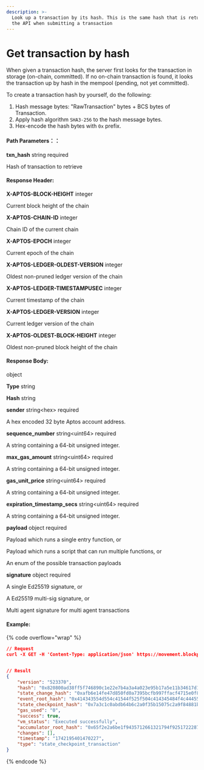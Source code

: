 ```yaml
---
description: >-
  Look up a transaction by its hash. This is the same hash that is returned by
  the API when submitting a transaction
---
```


# Get transaction by hash



When given a transaction hash, the server first looks for the transaction in storage (on-chain, committed). If no on-chain transaction is found, it looks the transaction up by hash in the mempool (pending, not yet committed).

To create a transaction hash by yourself, do the following:

1. Hash message bytes: "RawTransaction" bytes + BCS bytes of Transaction.
2. Apply hash algorithm `SHA3-256` to the hash message bytes.
3. Hex-encode the hash bytes with `0x` prefix.

#### Path Parameters：：

**txn\_hash** string required

Hash of transaction to retrieve

#### **Response Header:**

**X-APTOS-BLOCK-HEIGHT** integer&#x20;

Current block height of the chain

**X-APTOS-CHAIN-ID** integer&#x20;

Chain ID of the current chain

**X-APTOS-EPOCH** integer&#x20;

Current epoch of the chain

**X-APTOS-LEDGER-OLDEST-VERSION** integer&#x20;

Oldest non-pruned ledger version of the chain

**X-APTOS-LEDGER-TIMESTAMPUSEC** integer&#x20;

Current timestamp of the chain

**X-APTOS-LEDGER-VERSION** integer&#x20;

Current ledger version of the chain

**X-APTOS-OLDEST-BLOCK-HEIGHT** integer&#x20;

Oldest non-pruned block height of the chain

#### **Response Body:**

object

**Type** string

**Hash**  string

**sender** string\<hex> required

A hex encoded 32 byte Aptos account address.

**sequence\_number** string\<uint64> required

A string containing a 64-bit unsigned integer.

**max\_gas\_amount** string\<uint64> required

A string containing a 64-bit unsigned integer.

**gas\_unit\_price** string\<uint64> required

A string containing a 64-bit unsigned integer.

**expiration\_timestamp\_secs** string\<uint64> required

A string containing a 64-bit unsigned integer.

**payload** object required

Payload which runs a single entry function, or

Payload which runs a script that can run multiple functions, or

An enum of the possible transaction payloads

**signature** object required

A single Ed25519 signature, or

A Ed25519 multi-sig signature, or

Multi agent signature for multi agent transactions

#### Example:

{% code overflow="wrap" %}
```json
// Request
curl -X GET -H 'Content-Type: application/json' https://movement.blockpi.network/rpc/v1/your_api_key/v1/transactions/by_hash/0x820800ad38ff5f746890c1e22e7b4a3a4a023e95b17a5e11b34617d157b436b3


// Result
{
    "version": "523370",
    "hash": "0x820800ad38ff5f746890c1e22e7b4a3a4a023e95b17a5e11b34617d157b436b3",
    "state_change_hash": "0xafb6e14fe47d850fd0a7395bcfb997ffacf4715e0f895cc162c218e4a7564bc6",
    "event_root_hash": "0x414343554d554c41544f525f504c414345484f4c4445525f4841534800000000",
    "state_checkpoint_hash": "0x7a3c1c0abdb64b6c2a0f35b15075c2a9f84881bb5bd465f543d7c7b1cdeb8352",
    "gas_used": "0",
    "success": true,
    "vm_status": "Executed successfully",
    "accumulator_root_hash": "0x65f2e2a6be1f9435712661321794f9251722287905cb27b5dc20a39daa4d5d2a",
    "changes": [],
    "timestamp": "1742195401470227",
    "type": "state_checkpoint_transaction"
}
```
{% endcode %}
